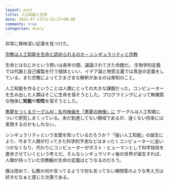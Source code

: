 ```yaml
---
layout: post
title: 人口知能と生命
date: 2015-07-11T13:52:57+00:00
comments: true
categories: diary
---
```


非常に興味深い記事を見つけた。

[宗教は人工知能を生命と認められるのか – シンギュラリティと宗教](http://sign.jp/8fa1e96c)

生命とはなにかという問いは長年の間、議論されてきた命題だ。
生物学的定義では代謝と自己複製を行う個体といい、イデア論と物質主義では真逆の定義をしている、また宗教によってさまざまな解釈があるのは衆知のこと。

人工知能を作るということは人類にとっての大きな課題だった。コンピューターを生み出した人類はそこに生命を宿そうとした。プログラミングによって無機質な物体に**知能**や**知性**を宿そうとした。

[悪夢をつくるグーグルAI：名作映画を「悪夢の映像」に](http://wired.jp/2015/07/09/google-deep-dream-video/)
グーグルは人工知能について研究しまくっている。未だ到達してない領域であるが、遠くない将来には実現するのかもしれない。

シンギュラリティという言葉を知っているだろうか？「強い人工知能」の誕生により、今まで人類が行ってきた科学的予測などはまったくコンピューターに追いつかなくなり、代わりにコンピューターがポスト・ヒューマンとして科学技術を進歩させていくという考えだ。そんなシンギュラリティ後の世界が誕生すれば、人類が持っていた宗教観の生命の定義はどうなるのだろう。

僕は改めて、仏教の何か言ってるようで何も言ってない禅問答のような考え方は好きだなぁと感じた次第である。
